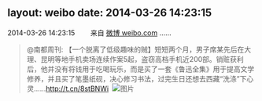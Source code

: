 layout: weibo
date: 2014-03-26 14:23:15
---
2014-03-26 14:23:15  &nbsp;&nbsp;&nbsp;&nbsp;&nbsp;&nbsp; 来自 <a href="http://weibo.com/" rel="nofollow">微博 weibo.com</a>
......
>  @南都周刊: 【一个脱离了低级趣味的贼】短短两个月，男子席某先后在大理、昆明等地手机卖场连续作案5起，盗窃高档手机近200部。销赃获利后，他并没有将钱用于吃喝玩乐，而是买了一套《鲁迅全集》用于提高文学修养，并且买了笔墨纸砚，决心修习书法，过完生日还想去西藏“洗涤”下心灵……http://t.cn/8stBNWi ​​​
>  ![图片](https://ww4.sinaimg.cn/large/61d7cd94gw1eet4cwuu1gg20b408cwlb.gif)
